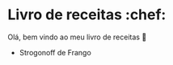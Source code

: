 # Livro de receitas :chef:

Olá, bem vindo ao meu livro de receitas :wave:

 - Strogonoff de Frango
